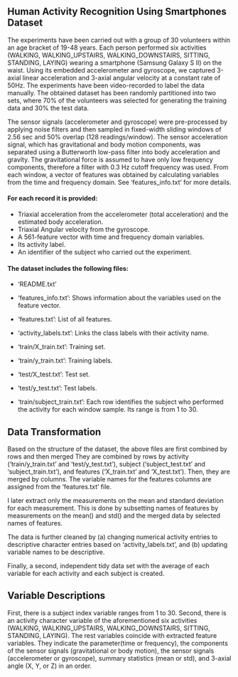 ## Human Activity Recognition Using Smartphones Dataset

The experiments have been carried out with a group of 30 volunteers
within an age bracket of 19-48 years. Each person performed six
activities (WALKING, WALKING\_UPSTAIRS, WALKING\_DOWNSTAIRS, SITTING,
STANDING, LAYING) wearing a smartphone (Samsung Galaxy S II) on the
waist. Using its embedded accelerometer and gyroscope, we captured
3-axial linear acceleration and 3-axial angular velocity at a constant
rate of 50Hz. The experiments have been video-recorded to label the data
manually. The obtained dataset has been randomly partitioned into two
sets, where 70% of the volunteers was selected for generating the
training data and 30% the test data.

The sensor signals (accelerometer and gyroscope) were pre-processed by
applying noise filters and then sampled in fixed-width sliding windows
of 2.56 sec and 50% overlap (128 readings/window). The sensor
acceleration signal, which has gravitational and body motion components,
was separated using a Butterworth low-pass filter into body acceleration
and gravity. The gravitational force is assumed to have only low
frequency components, therefore a filter with 0.3 Hz cutoff frequency
was used. From each window, a vector of features was obtained by
calculating variables from the time and frequency domain. See
‘features\_info.txt’ for more details.

#### For each record it is provided:

-   Triaxial acceleration from the accelerometer (total acceleration)
    and the estimated body acceleration.
-   Triaxial Angular velocity from the gyroscope.
-   A 561-feature vector with time and frequency domain variables.
-   Its activity label.
-   An identifier of the subject who carried out the experiment.

#### The dataset includes the following files:

-   ‘README.txt’

-   ‘features\_info.txt’: Shows information about the variables used on
    the feature vector.

-   ‘features.txt’: List of all features.

-   ‘activity\_labels.txt’: Links the class labels with their activity
    name.

-   ‘train/X\_train.txt’: Training set.

-   ‘train/y\_train.txt’: Training labels.

-   ‘test/X\_test.txt’: Test set.

-   ‘test/y\_test.txt’: Test labels.

-   ‘train/subject\_train.txt’: Each row identifies the subject who
    performed the activity for each window sample. Its range is from 1
    to 30.

## Data Transformation

Based on the structure of the dataset, the above files are first
combined by rows and then merged They are combined by rows by activity
(‘train/y\_train.txt’ and ‘test/y\_test.txt’), subject
(‘subject\_test.txt’ and ‘subject\_train.txt’), and features
(‘X\_train.txt’ and ‘X\_test.txt’). Then, they are merged by columns.
The variable names for the features columns are assigned from the
‘features.txt’ file.

I later extract only the measurements on the mean and standard deviation
for each measurement. This is done by subsetting names of features by
measurements on the mean() and std() and the merged data by selected
names of features.

The data is further cleaned by (a) changing numerical activity entries
to descriptive character entries based on ‘activity\_labels.txt’, and
(b) updating variable names to be descriptive.

Finally, a second, independent tidy data set with the average of each
variable for each activity and each subject is created.

## Variable Descriptions

First, there is a subject index variable ranges from 1 to 30. Second,
there is an activity character variable of the aforementioned six
activities (WALKING, WALKING\_UPSTAIRS, WALKING\_DOWNSTAIRS, SITTING,
STANDING, LAYING). The rest variables coincide with extracted feature
variables. They indicate the parameter(time or frequency), the
components of the sensor signals (gravitational or body motion), the
sensor signals (accelerometer or gyroscope), summary statistics (mean or
std), and 3-axial angle (X, Y, or Z) in an order.
